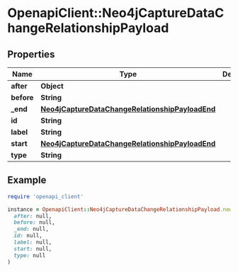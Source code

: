 # OpenapiClient::Neo4jCaptureDataChangeRelationshipPayload

## Properties

| Name | Type | Description | Notes |
| ---- | ---- | ----------- | ----- |
| **after** | **Object** |  |  |
| **before** | **String** |  |  |
| **_end** | [**Neo4jCaptureDataChangeRelationshipPayloadEnd**](Neo4jCaptureDataChangeRelationshipPayloadEnd.md) |  |  |
| **id** | **String** |  |  |
| **label** | **String** |  |  |
| **start** | [**Neo4jCaptureDataChangeRelationshipPayloadEnd**](Neo4jCaptureDataChangeRelationshipPayloadEnd.md) |  |  |
| **type** | **String** |  |  |

## Example

```ruby
require 'openapi_client'

instance = OpenapiClient::Neo4jCaptureDataChangeRelationshipPayload.new(
  after: null,
  before: null,
  _end: null,
  id: null,
  label: null,
  start: null,
  type: null
)
```

